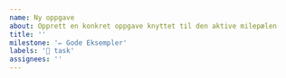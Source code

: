 ```yaml
---
name: Ny oppgave
about: Opprett en konkret oppgave knyttet til den aktive milepælen
title: ''
milestone: '✏️ Gode Eksempler'
labels: '📝 task'
assignees: ''
---
```


<!-- Oppsummer kort hva som skal gjøres, og legg til relevante labels -->
